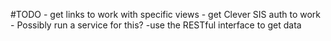 #TODO
	- get links to work with specific views
	- get Clever SIS auth to work
		- Possibly run a service for this?
	-use the RESTful interface to get data
